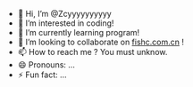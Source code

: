 - 👋 Hi, I’m @Zcyyyyyyyyyy
- 👀 I’m interested in coding!
- 🌱 I’m currently learning program!
- 💞️ I’m looking to collaborate on [fishc.com.cn](url) !
- 📫 How to reach me ? You must unknow.
- 😄 Pronouns: ...
- ⚡ Fun fact: ...

<!---
Zcyyyyyyyyyy/Zcyyyyyyyyyy is a ✨ special ✨ repository because its `README.md` (this file) appears on your GitHub profile.
You can click the Preview link to take a look at your changes.
--->
